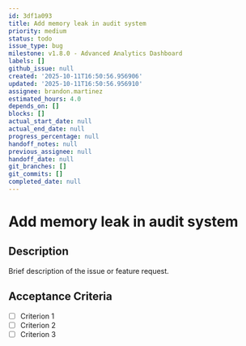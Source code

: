 ```yaml
---
id: 3df1a093
title: Add memory leak in audit system
priority: medium
status: todo
issue_type: bug
milestone: v1.8.0 - Advanced Analytics Dashboard
labels: []
github_issue: null
created: '2025-10-11T16:50:56.956906'
updated: '2025-10-11T16:50:56.956910'
assignee: brandon.martinez
estimated_hours: 4.0
depends_on: []
blocks: []
actual_start_date: null
actual_end_date: null
progress_percentage: null
handoff_notes: null
previous_assignee: null
handoff_date: null
git_branches: []
git_commits: []
completed_date: null
---
```


# Add memory leak in audit system

## Description

Brief description of the issue or feature request.

## Acceptance Criteria

- [ ] Criterion 1
- [ ] Criterion 2
- [ ] Criterion 3